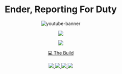 <h1 align='center'>
Ender, Reporting For Duty
</h1>
<p align='center'>
  <img alt="youtube-banner" height="" width="" src="https://i.imgur.com/tA2VUBB.png" />

<p align='center'>
  <a href="#"><img src="https://github-readme-stats.vercel.app/api?username=EnderSpy29&show_icons=true&theme=midnight-purple">

<p align='center'>
  <a href="#"><img src="https://github-readme-stats.vercel.app/api/top-langs/?username=EnderSpy29&theme=midnight-purple">

<p align='center'>
  💻 The Build<br/><br/>
  <img src="https://img.shields.io/badge/Arch%20Linux-%239745F5?style=for-the-badge&logo=archlinux&logoColor=%23ffffff&label=OS&labelColor=%23000000" />
  <img src="https://img.shields.io/badge/Ryzen%205%205600X-%239745F5?style=for-the-badge&logo=amd&label=CPU&labelColor=%23000000" />
  <img src="https://img.shields.io/badge/32GB-%239745F5?style=for-the-badge&logo=corsair&label=Ram&labelColor=%23000000" />
  <img src="https://img.shields.io/badge/Radeon%20RX%207600-%239745F5?style=for-the-badge&logo=amd&label=GPU&labelColor=%23000000" />


